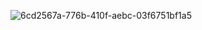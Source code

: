 ![6cd2567a-776b-410f-aebc-03f6751bf1a5](https://cloud.githubusercontent.com/assets/16802930/14875018/f5252c44-0ccb-11e6-9cd9-c93338a99282.png)
